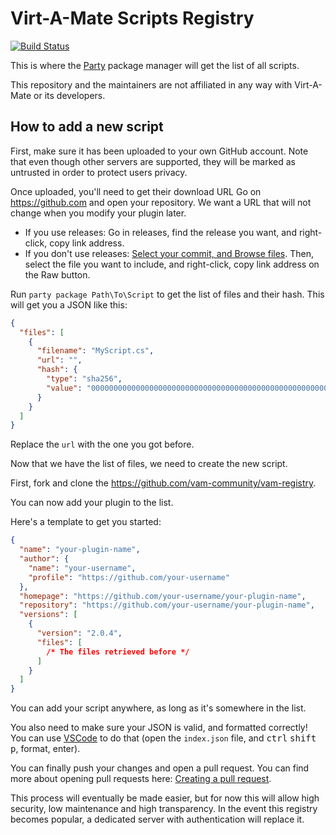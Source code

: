 # Virt-A-Mate Scripts Registry

[![Build Status](https://travis-ci.org/vam-community/vam-registry.svg?branch=master)](https://travis-ci.org/vam-community/vam-registry)

This is where the [Party](https://github.com/vam-community/vam-party) package manager will get the list of all scripts.

This repository and the maintainers are not affiliated in any way with Virt-A-Mate or its developers.

## How to add a new script

First, make sure it has been uploaded to your own GitHub account. Note that even though other servers are supported, they will be marked as untrusted in order to protect users privacy.

Once uploaded, you'll need to get their download URL Go on https://github.com and open your repository. We want a URL that will not change when you modify your plugin later.

- If you use releases: Go in releases, find the release you want, and right-click, copy link address.
- If you don't use releases: [Select your commit, and Browse files](https://stackoverflow.com/questions/4004860/link-to-a-specific-current-revision-on-github). Then, select the file you want to include, and right-click, copy link address on the Raw button.

Run `party package Path\To\Script` to get the list of files and their hash. This will get you a JSON like this:

```json
{
  "files": [
    {
      "filename": "MyScript.cs",
      "url": "",
      "hash": {
        "type": "sha256",
        "value": "0000000000000000000000000000000000000000000000000000000000000000"
      }
    }
  ]
}
```

Replace the `url` with the one you got before.

Now that we have the list of files, we need to create the new script.

First, fork and clone the https://github.com/vam-community/vam-registry.

You can now add your plugin to the list.

Here's a template to get you started:

```json
{
  "name": "your-plugin-name",
  "author": {
    "name": "your-username",
    "profile": "https://github.com/your-username"
  },
  "homepage": "https://github.com/your-username/your-plugin-name",
  "repository": "https://github.com/your-username/your-plugin-name",
  "versions": [
    {
      "version": "2.0.4",
      "files": [
        /* The files retrieved before */
      ]
    }
  ]
}
```

You can add your script anywhere, as long as it's somewhere in the list.

You also need to make sure your JSON is valid, and formatted correctly! You can use [VSCode](https://code.visualstudio.com/) to do that (open the `index.json` file, and <kbd>ctrl</kbd> <kbd>shift</kbd> <kbd>p</kbd>, format, enter).

You can finally push your changes and open a pull request. You can find more about opening pull requests here: [Creating a pull request](https://help.github.com/en/articles/creating-a-pull-request).

This process will eventually be made easier, but for now this will allow high security, low maintenance and high transparency. In the event this registry becomes popular, a dedicated server with authentication will replace it.
